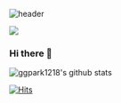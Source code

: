 ![header](https://capsule-render.vercel.app/api?type=Cylinder&color=auto&height=300&section=header&text=GyuGyeong&fontSize=90)

<img src="https://img.shields.io/badge/Flutter-02569B?style=for-the-badge&logo=Flutter&logoColor=white">

### Hi there 👋

![ggpark1218's github stats](https://github-readme-stats.vercel.app/api?username=ggpark1218&show_icons=true&hide_border=true)

[![Hits](https://hits.seeyoufarm.com/api/count/incr/badge.svg?url=https%3A%2F%2Fgithub.com%2Fggpark1218&count_bg=%2379C83D&title_bg=%23555555&icon=flutter.svg&icon_color=%23159AFF&title=hits&edge_flat=false)](https://hits.seeyoufarm.com)

<!--
**ggpark1218/ggpark1218** is a ✨ _special_ ✨ repository because its `README.md` (this file) appears on your GitHub profile.

Here are some ideas to get you started:

- 🔭 I’m currently working on ...
- 🌱 I’m currently learning ...
- 👯 I’m looking to collaborate on ...
- 🤔 I’m looking for help with ...
- 💬 Ask me about ...
- 📫 How to reach me: ...
- 😄 Pronouns: ...
- ⚡ Fun fact: ...
-->

